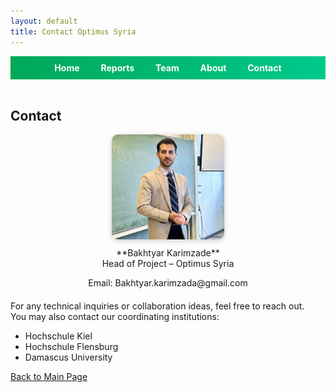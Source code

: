 ```yaml
---
layout: default
title: Contact Optimus Syria
---
```


<div style="text-align:center; background:linear-gradient(90deg, #00a859, #00c98d); padding:10px;">
  <a href="index.html" style="color:white; margin:0 15px; font-weight:bold; text-decoration:none;">Home</a>
  <a href="week1.html" style="color:white; margin:0 15px; font-weight:bold; text-decoration:none;">Reports</a>
  <a href="team.html" style="color:white; margin:0 15px; font-weight:bold; text-decoration:none;">Team</a>
  <a href="about.html" style="color:white; margin:0 15px; font-weight:bold; text-decoration:none;">About</a>
  <a href="contact.html" style="color:white; margin:0 15px; font-weight:bold; text-decoration:none;">Contact</a>
</div>

<br>

<link rel="stylesheet" href="assets/style.css">

<h2>Contact</h2>

<div style="text-align: center; margin-bottom: 20px;">
  <img src="assets/contact-photo.jpg" alt="Bakhtyar Karimzade" style="width:180px; border-radius: 10px; box-shadow: 0 2px 8px rgba(0,0,0,0.2);">
  <p style="margin-top: 10px;">**Bakhtyar Karimzade**<br>Head of Project – Optimus Syria</p>
  Email: Bakhtyar.karimzada@gmail.com  
</div>


For any technical inquiries or collaboration ideas, feel free to reach out.  
You may also contact our coordinating institutions:

- Hochschule Kiel
- Hochschule Flensburg  
- Damascus University
  
[Back to Main Page](index.md)

<style>
footer { display: none; }
</style>
